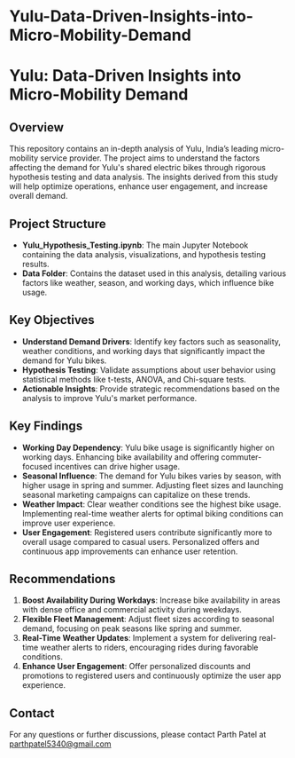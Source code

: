 # Yulu-Data-Driven-Insights-into-Micro-Mobility-Demand
# Yulu: Data-Driven Insights into Micro-Mobility Demand

## Overview
This repository contains an in-depth analysis of Yulu, India’s leading micro-mobility service provider. The project aims to understand the factors affecting the demand for Yulu's shared electric bikes through rigorous hypothesis testing and data analysis. The insights derived from this study will help optimize operations, enhance user engagement, and increase overall demand.

## Project Structure
- **Yulu_Hypothesis_Testing.ipynb**: The main Jupyter Notebook containing the data analysis, visualizations, and hypothesis testing results.
- **Data Folder**: Contains the dataset used in this analysis, detailing various factors like weather, season, and working days, which influence bike usage.

## Key Objectives
- **Understand Demand Drivers**: Identify key factors such as seasonality, weather conditions, and working days that significantly impact the demand for Yulu bikes.
- **Hypothesis Testing**: Validate assumptions about user behavior using statistical methods like t-tests, ANOVA, and Chi-square tests.
- **Actionable Insights**: Provide strategic recommendations based on the analysis to improve Yulu's market performance.

## Key Findings
- **Working Day Dependency**: Yulu bike usage is significantly higher on working days. Enhancing bike availability and offering commuter-focused incentives can drive higher usage.
- **Seasonal Influence**: The demand for Yulu bikes varies by season, with higher usage in spring and summer. Adjusting fleet sizes and launching seasonal marketing campaigns can capitalize on these trends.
- **Weather Impact**: Clear weather conditions see the highest bike usage. Implementing real-time weather alerts for optimal biking conditions can improve user experience.
- **User Engagement**: Registered users contribute significantly more to overall usage compared to casual users. Personalized offers and continuous app improvements can enhance user retention.

## Recommendations
1. **Boost Availability During Workdays**: Increase bike availability in areas with dense office and commercial activity during weekdays.
2. **Flexible Fleet Management**: Adjust fleet sizes according to seasonal demand, focusing on peak seasons like spring and summer.
3. **Real-Time Weather Updates**: Implement a system for delivering real-time weather alerts to riders, encouraging rides during favorable conditions.
4. **Enhance User Engagement**: Offer personalized discounts and promotions to registered users and continuously optimize the user app experience.


## Contact
For any questions or further discussions, please contact Parth Patel at parthpatel5340@gmail.com

